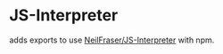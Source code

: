 JS-Interpreter
==============

adds exports to use [NeilFraser/JS-Interpreter](https://github.com/NeilFraser/JS-Interpreter) with npm.
